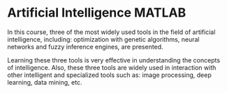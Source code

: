 # Artificial Intelligence MATLAB

In this course, three of the most widely used tools in the field of artificial intelligence, including: optimization with genetic algorithms, neural networks and fuzzy inference engines, are presented. 

Learning these three tools is very effective in understanding the concepts of intelligence. Also, these three tools are widely used in interaction with other intelligent and specialized tools such as: image processing, deep learning, data mining, etc.

